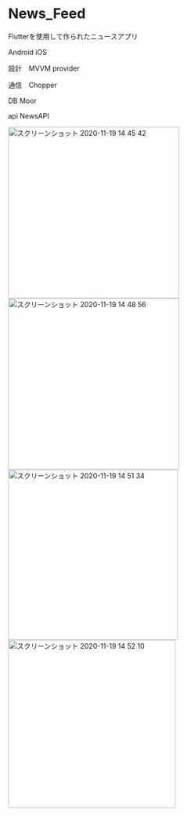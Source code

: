 # News_Feed

Flutterを使用して作られたニュースアプリ

Android iOS

設計　MVVM provider

通信　Chopper

DB      Moor 

api NewsAPI

<img width="349" alt="スクリーンショット 2020-11-19 14 45 42" src="https://user-images.githubusercontent.com/51296886/99627956-96d64900-2a78-11eb-89e4-cf338c11326e.png">
<img width="349" alt="スクリーンショット 2020-11-19 14 48 56" src="https://user-images.githubusercontent.com/51296886/99627965-9938a300-2a78-11eb-8e93-367e26e1bb0b.png">
<img width="347" alt="スクリーンショット 2020-11-19 14 51 34" src="https://user-images.githubusercontent.com/51296886/99627968-9a69d000-2a78-11eb-98cb-907628b60e33.png">
<img width="342" alt="スクリーンショット 2020-11-19 14 52 10" src="https://user-images.githubusercontent.com/51296886/99627971-9b9afd00-2a78-11eb-8176-d45f74bd3cb6.png">
